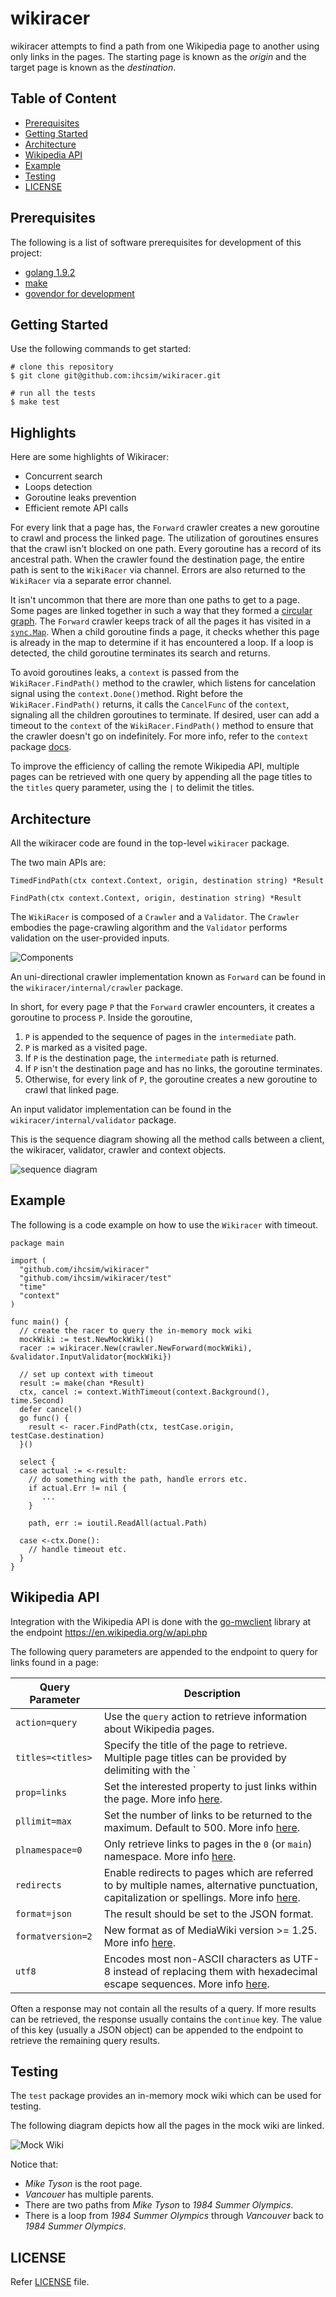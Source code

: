 # wikiracer
wikiracer attempts to find a path from one Wikipedia page to another using only links in the pages. The starting page is known as the _origin_ and the target page is known as the _destination_.

## Table of Content

* [Prerequisites](#prerequisites)
* [Getting Started](#getting-started)
* [Architecture](#architecture)
* [Wikipedia API](#wikipedia-api)
* [Example](#example)
* [Testing](#testing)
* [LICENSE](#license)

## Prerequisites
The following is a list of software prerequisites for development of this project:

* [golang 1.9.2](https://golang.org/dl/)
* [make](http://tldp.org/HOWTO/Software-Building-HOWTO-3.html)
* [govendor for development](https://github.com/kardianos/govendor)

## Getting Started
Use the following commands to get started:
```
# clone this repository
$ git clone git@github.com:ihcsim/wikiracer.git

# run all the tests
$ make test
```

## Highlights
Here are some highlights of Wikiracer:

* Concurrent search
* Loops detection
* Goroutine leaks prevention
* Efficient remote API calls

For every link that a page has, the `Forward` crawler creates a new goroutine to crawl and process the linked page. The utilization of goroutines ensures that the crawl isn't blocked on one path. Every goroutine has a record of its ancestral path. When the crawler found the destination page, the entire path is sent to the `WikiRacer` via channel. Errors are also returned to the `WikiRacer` via a separate error channel.

It isn't uncommon that there are more than one paths to get to a page. Some pages are linked together in such a way that they formed a [circular graph](https://en.wikipedia.org/wiki/Cycle_graph). The `Forward` crawler keeps track of all the pages it has visited in a [`sync.Map`](https://golang.org/pkg/sync/#Map). When a child goroutine finds a page, it checks whether this page is already in the map to determine if it has encountered a loop. If a loop is detected, the child goroutine terminates its search and returns.

To avoid goroutines leaks, a `context` is passed from the `WikiRacer.FindPath()` method to the crawler, which listens for cancelation signal using the `context.Done()`method. Right before the `WikiRacer.FindPath()` returns, it calls the `CancelFunc` of the `context`, signaling all the children goroutines to terminate. If desired, user can add a timeout to the `context` of the `WikiRacer.FindPath()` method to ensure that the crawler doesn't go on indefinitely. For more info, refer to the `context` package [docs](https://golang.org/pkg/context/).

To improve the efficiency of calling the remote Wikipedia API, multiple pages can be retrieved with one query by appending all the page titles to the `titles` query parameter, using the `|` to delimit the titles.

## Architecture
All the wikiracer code are found in the top-level `wikiracer` package.

The two main APIs are:
```
TimedFindPath(ctx context.Context, origin, destination string) *Result

FindPath(ctx context.Context, origin, destination string) *Result
```

The `WikiRacer` is composed of a `Crawler` and a `Validator`. The `Crawler` embodies the page-crawling algorithm and the `Validator` performs validation on the user-provided inputs.

![Components](https://github.com/ihcsim/wikiracer/raw/master/img/components.png)

An uni-directional crawler implementation known as `Forward` can be found in the `wikiracer/internal/crawler` package.

In short, for every page `P` that the `Forward` crawler encounters, it creates a goroutine to process `P`. Inside the goroutine,

1. `P` is appended to the sequence of pages in the `intermediate` path.
1. `P` is marked as a visited page.
1. If `P` is the destination page, the `intermediate` path is returned.
1. If `P` isn't the destination page and has no links, the goroutine terminates.
1. Otherwise, for every link of `P`, the goroutine creates a new goroutine to crawl that linked page.

An input validator implementation can be found in the `wikiracer/internal/validator` package.

This is the sequence diagram showing all the method calls between a client, the wikiracer, validator, crawler and context objects.

![sequence diagram](design/sequence_diagram.png)

## Example
The following is a code example on how to use the `Wikiracer` with timeout.
```
package main

import (
  "github.com/ihcsim/wikiracer"
  "github.com/ihcsim/wikiracer/test"
  "time"
  "context"
)

func main() {
  // create the racer to query the in-memory mock wiki
  mockWiki := test.NewMockWiki()
  racer := wikiracer.New(crawler.NewForward(mockWiki), &validator.InputValidator{mockWiki})

  // set up context with timeout
  result := make(chan *Result)
  ctx, cancel := context.WithTimeout(context.Background(), time.Second)
  defer cancel()
  go func() {
    result <- racer.FindPath(ctx, testCase.origin, testCase.destination)
  }()

  select {
  case actual := <-result:
    // do something with the path, handle errors etc.
    if actual.Err != nil {
       ...
    }

    path, err := ioutil.ReadAll(actual.Path)

  case <-ctx.Done():
    // handle timeout etc.
  }
}
```

## Wikipedia API
Integration with the Wikipedia API is done with the [go-mwclient](https://github.com/cgt/go-mwclient) library at the endpoint https://en.wikipedia.org/w/api.php

The following query parameters are appended to the endpoint to query for links found in a page:

Query Parameter  | Description
---------------- | -----------
`action=query`   | Use the `query` action to retrieve information about Wikipedia pages.
`titles=<titles>`| Specify the title of the page to retrieve. Multiple page titles can be provided by delimiting with the ` | ` character.
`prop=links`     | Set the interested property to just links within the page. More info [here](https://www.mediawiki.org/wiki/API:Properties).
`pllimit=max`    | Set the number of links to be returned to the maximum. Default to 500. More info [here](https://www.mediawiki.org/wiki/API:Links).
`plnamespace=0`  | Only retrieve links to pages in the `0` (or `main`) namespace. More info [here](https://www.mediawiki.org/wiki/Extension_default_namespaces).
`redirects`      | Enable redirects to pages which are referred to by multiple names, alternative punctuation, capitalization or spellings. More info [here](https://www.mediawiki.org/wiki/Help:Redirects).
`format=json`    | The result should be set to the JSON format.
`formatversion=2`| New format as of MediaWiki version >= 1.25. More info [here](https://www.mediawiki.org/wiki/API:Data_formats#JSON_parameters).
`utf8`           | Encodes most non-ASCII characters as UTF-8 instead of replacing them with hexadecimal escape sequences. More info [here](https://www.mediawiki.org/wiki/API:Data_formats#JSON_parameters).

Often a response may not contain all the results of a query. If more results can be retrieved, the response usually contains the `continue` key. The value of this key (usually a JSON object) can be appended to the endpoint to retrieve the remaining query results.

## Testing
The `test` package provides an in-memory mock wiki which can be used for testing.

The following diagram depicts how all the pages in the mock wiki are linked.

![Mock Wiki](https://github.com/ihcsim/wikiracer/raw/master/img/mock_wiki.png)

Notice that:

* _Mike Tyson_ is the root page.
* _Vancouer_ has multiple parents.
* There are two paths from _Mike Tyson_ to _1984 Summer Olympics_.
* There is a loop from _1984 Summer Olympics_ through _Vancouver_ back to _1984 Summer Olympics_.

## LICENSE
Refer [LICENSE](LICENSE) file.
